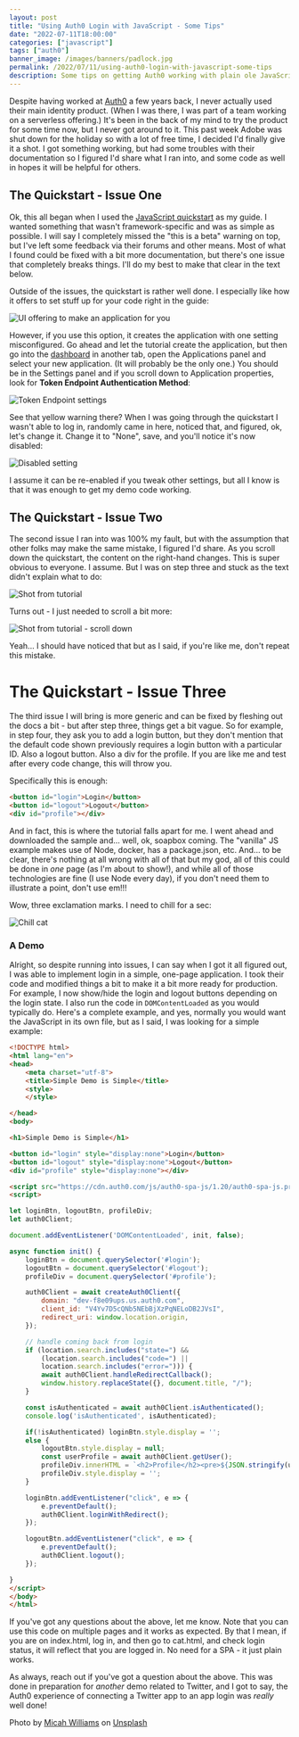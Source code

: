 ```yaml
---
layout: post
title: "Using Auth0 Login with JavaScript - Some Tips"
date: "2022-07-11T18:00:00"
categories: ["javascript"]
tags: ["auth0"]
banner_image: /images/banners/padlock.jpg
permalink: /2022/07/11/using-auth0-login-with-javascript-some-tips
description: Some tips on getting Auth0 working with plain ole JavaScript
---
```


Despite having worked at [Auth0](https://auth0.com/) a few years back, I never actually used their main identity product. (When I was there, I was part of a team working on a serverless offering.) It's been in the back of my mind to try the product for some time now, but I never got around to it. This past week Adobe was shut down for the holiday so with a lot of free time, I decided I'd finally give it a shot. I got something working, but had some troubles with their documentation so I figured I'd share what I ran into, and some code as well in hopes it will be helpful for others. 

## The Quickstart - Issue One

Ok, this all began when I used the [JavaScript quickstart](https://auth0.com/docs/quickstart/spa/vanillajs/interactive) as my guide. I wanted something that wasn't framework-specific and was as simple as possible. I will say I completely missed the "this is a beta" warning on top, but I've left some feedback via their forums and other means. Most of what I found could be fixed with a bit more documentation, but there's one issue that completely breaks things. I'll do my best to make that clear in the text below.

Outside of the issues, the quickstart is rather well done. I especially like how it offers to set stuff up for your code right in the guide:

<p>
<img data-src="https://static.raymondcamden.com/images/2022/07/a1.jpg" alt="UI offering to make an application for you" class="lazyload imgborder imgcenter">
</p>

However, if you use this option, it creates the application with one setting misconfigured. Go ahead and let the tutorial create the application, but then go into the [dashboard](https://manage.auth0.com/) in another tab, open the Applications panel and select your new application. (It will probably be the only one.) You should be in the Settings panel and if you scroll down to Application properties, look for **Token Endpoint Authentication Method**:

<p>
<img data-src="https://static.raymondcamden.com/images/2022/07/a2.jpg" alt="Token Endpoint settings" class="lazyload imgborder imgcenter">
</p>

See that yellow warning there? When I was going through the quickstart I wasn't able to log in, randomly came in here, noticed that, and figured, ok, let's change it. Change it to "None", save, and you'll notice it's now disabled:

<p>
<img data-src="https://static.raymondcamden.com/images/2022/07/a3.jpg" alt="Disabled setting" class="lazyload imgborder imgcenter">
</p>

I assume it can be re-enabled if you tweak other settings, but all I know is that it was enough to get my demo code working.

## The Quickstart - Issue Two

The second issue I ran into was 100% my fault, but with the assumption that other folks may make the same mistake, I figured I'd share. As you scroll down the quickstart, the content on the right-hand changes. This is super obvious to everyone. I assume. But I was on step three and stuck as the text didn't explain what to do:

<p>
<img data-src="https://static.raymondcamden.com/images/2022/07/a4.jpg" alt="Shot from tutorial" class="lazyload imgborder imgcenter">
</p>

Turns out - I just needed to scroll a bit more:

<p>
<img data-src="https://static.raymondcamden.com/images/2022/07/a5.jpg" alt="Shot from tutorial - scroll down" class="lazyload imgborder imgcenter">
</p>

Yeah... I should have noticed that but as I said, if you're like me, don't repeat this mistake. 

# The Quickstart - Issue Three

The third issue I will bring is more generic and can be fixed by fleshing out the docs a bit - but after step three, things get a bit vague. So for example, in step four, they ask you to add a login button, but they don't mention that the default code shown previously requires a login button with a particular ID. Also a logout button. Also a div for the profile. If you are like me and test after every code change, this will throw you. 

Specifically this is enough:

```html
<button id="login">Login</button>
<button id="logout">Logout</button>
<div id="profile"></div>
```

And in fact, this is where the tutorial falls apart for me. I went ahead and downloaded the sample and... well, ok, soapbox coming. The "vanilla" JS example makes use of Node, docker, has a package.json, etc. And... to be clear, there's nothing at all wrong with all of that but my god, all of this could be done in *one* page (as I'm about to show!), and while all of those technologies are fine (I use Node every day), if you don't need them to illustrate a point, don't use em!!! 

Wow, three exclamation marks. I need to chill for a sec:

<p>
<img data-src="https://static.raymondcamden.com/images/2022/07/chillcat.jpg" alt="Chill cat" class="lazyload imgborder imgcenter">
</p>

### A Demo 

Alright, so despite running into issues, I can say when I got it all figured out, I was able to implement login in a simple, one-page application. I took their code and modified things a bit to make it a bit more ready for production. For example, I now show/hide the login and logout buttons depending on the login state. I also run the code in `DOMContentLoaded` as you would typically do. Here's a complete example, and yes, normally you would want the JavaScript in its own file, but as I said, I was looking for a simple example:

```html
<!DOCTYPE html>
<html lang="en">
<head>
	<meta charset="utf-8">
	<title>Simple Demo is Simple</title>
	<style>
	</style>

</head>
<body>

<h1>Simple Demo is Simple</h1>

<button id="login" style="display:none">Login</button>
<button id="logout" style="display:none">Logout</button>
<div id="profile" style="display:none"></div>

<script src="https://cdn.auth0.com/js/auth0-spa-js/1.20/auth0-spa-js.production.js"></script>
<script>

let loginBtn, logoutBtn, profileDiv;
let auth0Client;

document.addEventListener('DOMContentLoaded', init, false);

async function init() {
	loginBtn = document.querySelector('#login');
	logoutBtn = document.querySelector('#logout');
	profileDiv = document.querySelector('#profile');

	auth0Client = await createAuth0Client({
		domain: "dev-f8e09ups.us.auth0.com",
		client_id: "V4Yv7D5cQNb5NEbBjXzPqNELoDB2JVsI",
		redirect_uri: window.location.origin,
	});

	// handle coming back from login
	if (location.search.includes("state=") && 
		(location.search.includes("code=") || 
		location.search.includes("error="))) {
		await auth0Client.handleRedirectCallback();
		window.history.replaceState({}, document.title, "/");
	}

	const isAuthenticated = await auth0Client.isAuthenticated();
	console.log('isAuthenticated', isAuthenticated);

	if(!isAuthenticated) loginBtn.style.display = '';
	else {
		logoutBtn.style.display = null; 
		const userProfile = await auth0Client.getUser();
		profileDiv.innerHTML = `<h2>Profile</h2><pre>${JSON.stringify(userProfile,null,'\t')}</pre></div>.<p><img src="${userProfile.picture}" /></p>`;
		profileDiv.style.display = '';
	}

	loginBtn.addEventListener("click", e => {
		e.preventDefault();
		auth0Client.loginWithRedirect();
	});

	logoutBtn.addEventListener("click", e => {
		e.preventDefault();
		auth0Client.logout();
	});

}
</script>
</body>
</html>
```

If you've got any questions about the above, let me know. Note that you can use this code on multiple pages and it works as expected. By that I mean, if you are on index.html, log in, and then go to cat.html, and check login status, it will reflect that you are logged in. No need for a SPA - it just plain works.

As always, reach out if you've got a question about the above. This was done in preparation for *another* demo related to Twitter, and I got to say, the Auth0 experience of connecting a Twitter app to an app login was *really* well done!

Photo by <a href="https://unsplash.com/@mr_williams_photography?utm_source=unsplash&utm_medium=referral&utm_content=creditCopyText">Micah Williams</a> on <a href="https://unsplash.com/s/photos/login?utm_source=unsplash&utm_medium=referral&utm_content=creditCopyText">Unsplash</a>
  